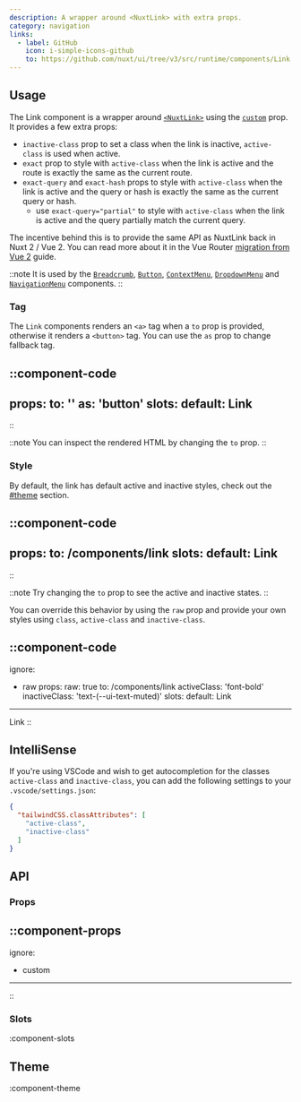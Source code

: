 ```yaml
---
description: A wrapper around <NuxtLink> with extra props.
category: navigation
links:
  - label: GitHub
    icon: i-simple-icons-github
    to: https://github.com/nuxt/ui/tree/v3/src/runtime/components/Link.vue
---
```


## Usage

The Link component is a wrapper around [`<NuxtLink>`](https://nuxt.com/docs/api/components/nuxt-link) using the [`custom`](https://router.vuejs.org/api/interfaces/RouterLinkProps.html#Properties-custom) prop. It provides a few extra props:

- `inactive-class` prop to set a class when the link is inactive, `active-class` is used when active.
- `exact` prop to style with `active-class` when the link is active and the route is exactly the same as the current route.
- `exact-query` and `exact-hash` props to style with `active-class` when the link is active and the query or hash is exactly the same as the current query or hash.
  - use `exact-query="partial"` to style with `active-class` when the link is active and the query partially match the current query.

The incentive behind this is to provide the same API as NuxtLink back in Nuxt 2 / Vue 2. You can read more about it in the Vue Router [migration from Vue 2](https://router.vuejs.org/guide/migration/#removal-of-the-exact-prop-in-router-link) guide.

::note
It is used by the [`Breadcrumb`](/components/breadcrumb), [`Button`](/components/button), [`ContextMenu`](/components/context-menu), [`DropdownMenu`](/components/dropdown-menu) and [`NavigationMenu`](/components/navigation-menu) components.
::

### Tag

The `Link` components renders an `<a>` tag when a `to` prop is provided, otherwise it renders a `<button>` tag. You can use the `as` prop to change fallback tag.

::component-code
---
props:
  to: ''
  as: 'button'
slots:
  default: Link
---
::

::note
You can inspect the rendered HTML by changing the `to` prop.
::

### Style

By default, the link has default active and inactive styles, check out the [#theme](#theme) section.

::component-code
---
props:
  to: /components/link
slots:
  default: Link
---
::

::note
Try changing the `to` prop to see the active and inactive states.
::

You can override this behavior by using the `raw` prop and provide your own styles using `class`, `active-class` and `inactive-class`.

::component-code
---
ignore:
  - raw
props:
  raw: true
  to: /components/link
  activeClass: 'font-bold'
  inactiveClass: 'text-(--ui-text-muted)'
slots:
  default: Link
---

Link
::

## IntelliSense

If you're using VSCode and wish to get autocompletion for the classes `active-class` and `inactive-class`, you can add the following settings to your `.vscode/settings.json`:

```json [.vscode/settings.json]
{
  "tailwindCSS.classAttributes": [
    "active-class",
    "inactive-class"
  ]
}
```

## API

### Props

::component-props
---
ignore:
  - custom
---
::

### Slots

:component-slots

## Theme

:component-theme
